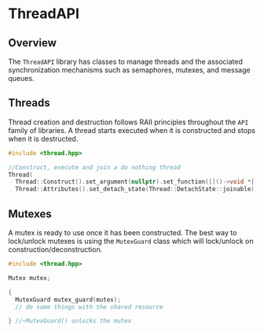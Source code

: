 # ThreadAPI

## Overview

The `ThreadAPI` library has classes to manage threads and the associated synchronization mechanisms such as semaphores, mutexes, and message queues.

## Threads

Thread creation and destruction follows RAII principles throughout the `API` family of libraries. A thread starts executed when it is constructed and stops when it is destructed.

```c++
#include <thread.hpp>

//Construct, execute and join a do nothing thread
Thread(
  Thread::Construct().set_argument(nullptr).set_function([]()->void *{ return nullptr; }), 
  Thread::Attributes().set_detach_state(Thread::DetachState::joinable)).join();
```

## Mutexes

A mutex is ready to use once it has been constructed. The best way to lock/unlock mutexes is using the `MutexGuard` class which will lock/unlock on construction/deconstruction.

```c++
#include <thread.hpp>

Mutex mutex;

{
  MutexGuard mutex_guard(mutex);
  // do some things with the shared resource

} //~MutexGuard() unlocks the mutex
```




